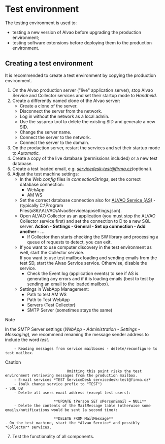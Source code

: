 # Test environment
      
The testing environment is used to:
     
- testing a new version of Alvao before upgrading the production environment;
- testing software extensions before deploying them to the production environment.

## Creating a test environment
     
It is recommended to create a test environment by copying the production environment.

1. On the Alvao production server ("live" application server), stop Alvao Service and Collector services and set their startup mode to *Handheld.*
2. Create a differently named clone of the Alvao server:
    - Create a clone of the server.
    - Disconnect the server from the network.
    - Log in without the network as a local admin.
    - Use the sysprep tool to delete the existing SID and generate a new SID.
    - Change the server name.
    - Connect the server to the network.
    - Connect the server to the domain.
3. On the production server, restart the services and set their startup mode to *Automatic.*
4. Create a copy of the live database (permissions included) or a new test database.
5. Create a test loaded email, e.g. *servicedesk-test@firma.cz*(optional).
6. Adjust the test machine settings:
    - In the *Web.config* files in *connectionStrings*, set the correct database connection:
        - WebApp
        - AM WS
    - Set the correct database connection also for [ALVAO Service (AS)](../alvao-service-desk/implementation/installation/alvao-service-settings)
                    - (typically C:\Program Files(x86)\ALVAO\AlvaoService\appsettings.json).
    - Open ALVAO Collector as an application (you must stop the ALVAO Collector service first) and set the connection to D to a new SQL server. **Action - Settings - General -                     Set up connection - Add another - ...**
        - If Collector then starts checking the SW library and processing a queue of requests to detect, you can exit.
    - If you want to use computer discovery in the test environment as well, start the Collector service.  
If you want to use test mailbox loading and sending emails from the test SD, start the Alvao Service service. Otherwise, disable the service.
        - Check the Event log (application events) to see if AS is generating any errors and if it is loading emails (best to test by sending an email to the loaded mailbox).
    - Settings in WebApp Management:
        - Path to test AM WS
        - Path to Test WebApp
        - Servers (Test Collector)
        - SMTP Server (sometimes stays the same)

> [!NOTE]
> In the SMTP Server settings (*WebApp - Administration - Settings - Messaging*), we recommend renaming the message sender address to include the word *test*.

        - Reading messages from service mailboxes - delete/reconfigure to test mailbox.  

> [!CAUTION]
> 


                                Omitting this point risks the test environment retrieving messages from the production mailbox.
        - E-mail services *TEST ServiceDesk servicedesk-test@firma.cz*
        - (bulk change service prefix to "TEST")
    - SQL DB
        - Delete all users email address (except test users):

                          **UPDATE tPerson SET sPersonEmail = NULL**
        - Delete the contents of the MailMessage table (otherwise some emails/notifications would be sent (a second time):  

                          **DELETE FROM MailMessage**
    - On the test machine, start the *Alvao Service* and possibly *Collector* services.
7. Test the functionality of all components.
